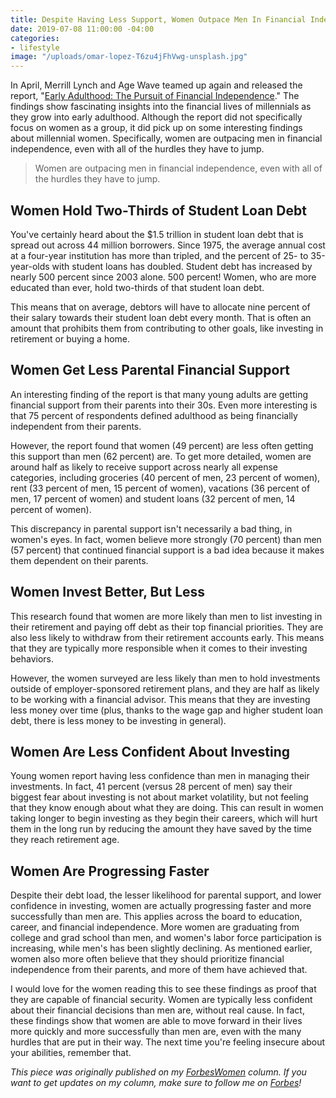 ```yaml
---
title: Despite Having Less Support, Women Outpace Men In Financial Independence
date: 2019-07-08 11:00:00 -04:00
categories:
- lifestyle
image: "/uploads/omar-lopez-T6zu4jFhVwg-unsplash.jpg"
---
```


In April, Merrill Lynch and Age Wave teamed up again and released the report, "[Early Adulthood: The Pursuit of Financial Independence](https://www.ml.com/early-adulthood-age-wave.html)." The findings show fascinating insights into the financial lives of millennials as they grow into early adulthood. Although the report did not specifically focus on women as a group, it did pick up on some interesting findings about millennial women. Specifically, women are outpacing men in financial independence, even with all of the hurdles they have to jump.

> Women are outpacing men in financial independence, even with all of the hurdles they have to jump.

## Women Hold Two-Thirds of Student Loan Debt

You've certainly heard about the $1.5 trillion in student loan debt that is spread out across 44 million borrowers. Since 1975, the average annual cost at a four-year institution has more than tripled, and the percent of 25- to 35-year-olds with student loans has doubled. Student debt has increased by nearly 500 percent since 2003 alone. 500 percent! Women, who are more educated than ever, hold two-thirds of that student loan debt.

This means that on average, debtors will have to allocate nine percent of their salary towards their student loan debt every month. That is often an amount that prohibits them from contributing to other goals, like investing in retirement or buying a home.

## Women Get Less Parental Financial Support

An interesting finding of the report is that many young adults are getting financial support from their parents into their 30s. Even more interesting is that 75 percent of respondents defined adulthood as being financially independent from their parents.

However, the report found that women (49 percent) are less often getting this support than men (62 percent) are. To get more detailed, women are around half as likely to receive support across nearly all expense categories, including groceries (40 percent of men, 23 percent of women), rent (33 percent of men, 15 percent of women), vacations (36 percent of men, 17 percent of women) and student loans (32 percent of men, 14 percent of women).

This discrepancy in parental support isn't necessarily a bad thing, in women's eyes. In fact, women believe more strongly (70 percent) than men (57 percent) that continued financial support is a bad idea because it makes them dependent on their parents.

## Women Invest Better, But Less

This research found that women are more likely than men to list investing in their retirement and paying off debt as their top financial priorities. They are also less likely to withdraw from their retirement accounts early. This means that they are typically more responsible when it comes to their investing behaviors.

However, the women surveyed are less likely than men to hold investments outside of employer-sponsored retirement plans, and they are half as likely to be working with a financial advisor. This means that they are investing less money over time (plus, thanks to the wage gap and higher student loan debt, there is less money to be investing in general).

## Women Are Less Confident About Investing

Young women report having less confidence than men in managing their investments. In fact, 41 percent (versus 28 percent of men) say their biggest fear about investing is not about market volatility, but not feeling that they know enough about what they are doing. This can result in women taking longer to begin investing as they begin their careers, which will hurt them in the long run by reducing the amount they have saved by the time they reach retirement age.

## Women Are Progressing Faster

Despite their debt load, the lesser likelihood for parental support, and lower confidence in investing, women are actually progressing faster and more successfully than men are. This applies across the board to education, career, and financial independence. More women are graduating from college and grad school than men, and women's labor force participation is increasing, while men's has been slightly declining. As mentioned earlier, women also more often believe that they should prioritize financial independence from their parents, and more of them have achieved that.

I would love for the women reading this to see these findings as proof that they are capable of financial security. Women are typically less confident about their financial decisions than men are, without real cause. In fact, these findings show that women are able to move forward in their lives more quickly and more successfully than men are, even with the many hurdles that are put in their way. The next time you're feeling insecure about your abilities, remember that.

*This piece was originally published on my [ForbesWomen](https://www.forbes.com/sites/maggiegermano/2019/06/17/despite-having-less-support-women-outpace-men-in-financial-independence/#4d84e00b9462) column. If you want to get updates on my column, make sure to follow me on [Forbes](https://www.forbes.com/sites/maggiegermano/#357c13067556)!*